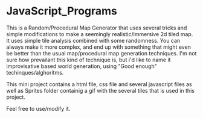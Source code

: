 # JavaScript_Programs

This is a Random/Procedural Map Generator that uses several tricks and simple modifications to make a seemingly realistic/immersive 2d tiled map. It uses simple tile analysis combined with some randomness. You can always make it more complex, and end up with something that might even be better than the usual map/procedural map generation techniques. I'm not sure how prevailant this kind of technique is, but i'd like to name it improvisative based world generation, using "Good enough" techinques/alghoritms.

This mini project contains a html file, css file and several javascript files as well as Sprites folder containig a gif with the several tiles that is used in this project. 

Feel free to use/modify it. 
